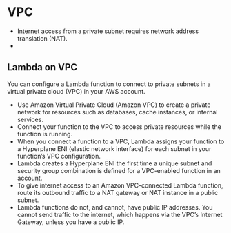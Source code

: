 # VPC

- Internet access from a private subnet requires network address translation (NAT).
- 

## Lambda on VPC

You can configure a Lambda function to connect to private subnets in a virtual private cloud (VPC) in your AWS account.

- Use Amazon Virtual Private Cloud (Amazon VPC) to create a private network for resources such as databases, cache instances, or internal services.
- Connect your function to the VPC to access private resources while the function is running.
- When you connect a function to a VPC, Lambda assigns your function to a Hyperplane ENI (elastic network interface) for each subnet in your function’s VPC configuration.
- Lambda creates a Hyperplane ENI the first time a unique subnet and security group combination is defined for a VPC-enabled function in an account.
- To give internet access to an Amazon VPC-connected Lambda function, route its outbound traffic to a NAT gateway or NAT instance in a public subnet.
- Lambda functions do not, and cannot, have public IP addresses. You cannot send traffic to the internet, which happens via the VPC’s Internet Gateway, unless you have a public IP.